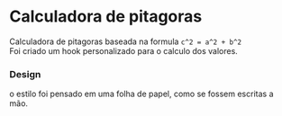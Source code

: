 # Calculadora de pitagoras
Calculadora de pitagoras baseada na formula `c^2 = a^2 + b^2` <br>
Foi criado um hook personalizado para o calculo dos valores.

### Design
o estilo foi pensado em uma folha de papel, como se fossem escritas a mão.